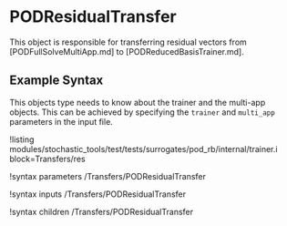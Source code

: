 # PODResidualTransfer

This object is responsible for transferring residual vectors from [PODFullSolveMultiApp.md]
to [PODReducedBasisTrainer.md].

## Example Syntax

This objects type needs to know about the trainer and the multi-app objects.
This can be achieved by specifying the `trainer` and `multi_app` parameters in the
input file.

!listing modules/stochastic_tools/test/tests/surrogates/pod_rb/internal/trainer.i block=Transfers/res

!syntax parameters /Transfers/PODResidualTransfer

!syntax inputs /Transfers/PODResidualTransfer

!syntax children /Transfers/PODResidualTransfer
